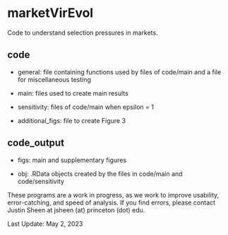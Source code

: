 # marketVirEvol

Code to understand selection pressures in markets.

## code
- general: file containing functions used by files of code/main and a file for miscellaneous testing

- main: files used to create main results

- sensitivity: files of code/main when epsilon = 1

- additional_figs: file to create Figure 3
## code_output
- figs: main and supplementary figures

- obj: .RData objects created by the files in code/main and code/sensitivity

These programs are a work in progress, as we work to improve usability, error-catching, and speed of analysis. If you find errors, please contact Justin Sheen at jsheen (at) princeton (dot) edu.

Last Update: May 2, 2023

